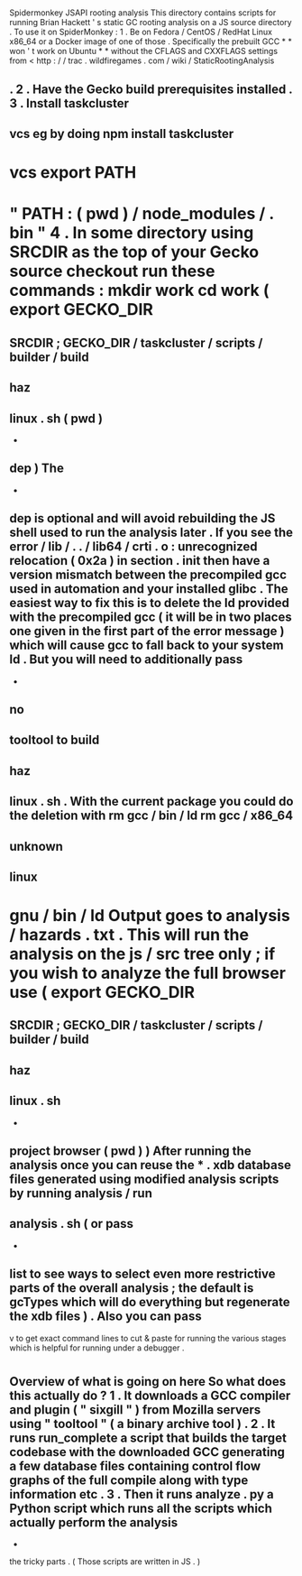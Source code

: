 #
Spidermonkey
JSAPI
rooting
analysis
This
directory
contains
scripts
for
running
Brian
Hackett
'
s
static
GC
rooting
analysis
on
a
JS
source
directory
.
To
use
it
on
SpiderMonkey
:
1
.
Be
on
Fedora
/
CentOS
/
RedHat
Linux
x86_64
or
a
Docker
image
of
one
of
those
.
Specifically
the
prebuilt
GCC
*
*
won
'
t
work
on
Ubuntu
*
*
without
the
CFLAGS
and
CXXFLAGS
settings
from
<
http
:
/
/
trac
.
wildfiregames
.
com
/
wiki
/
StaticRootingAnalysis
>
.
2
.
Have
the
Gecko
build
prerequisites
installed
.
3
.
Install
taskcluster
-
vcs
eg
by
doing
npm
install
taskcluster
-
vcs
export
PATH
=
"
PATH
:
(
pwd
)
/
node_modules
/
.
bin
"
4
.
In
some
directory
using
SRCDIR
as
the
top
of
your
Gecko
source
checkout
run
these
commands
:
mkdir
work
cd
work
(
export
GECKO_DIR
=
SRCDIR
;
GECKO_DIR
/
taskcluster
/
scripts
/
builder
/
build
-
haz
-
linux
.
sh
(
pwd
)
-
-
dep
)
The
-
-
dep
is
optional
and
will
avoid
rebuilding
the
JS
shell
used
to
run
the
analysis
later
.
If
you
see
the
error
/
lib
/
.
.
/
lib64
/
crti
.
o
:
unrecognized
relocation
(
0x2a
)
in
section
.
init
then
have
a
version
mismatch
between
the
precompiled
gcc
used
in
automation
and
your
installed
glibc
.
The
easiest
way
to
fix
this
is
to
delete
the
ld
provided
with
the
precompiled
gcc
(
it
will
be
in
two
places
one
given
in
the
first
part
of
the
error
message
)
which
will
cause
gcc
to
fall
back
to
your
system
ld
.
But
you
will
need
to
additionally
pass
-
-
no
-
tooltool
to
build
-
haz
-
linux
.
sh
.
With
the
current
package
you
could
do
the
deletion
with
rm
gcc
/
bin
/
ld
rm
gcc
/
x86_64
-
unknown
-
linux
-
gnu
/
bin
/
ld
Output
goes
to
analysis
/
hazards
.
txt
.
This
will
run
the
analysis
on
the
js
/
src
tree
only
;
if
you
wish
to
analyze
the
full
browser
use
(
export
GECKO_DIR
=
SRCDIR
;
GECKO_DIR
/
taskcluster
/
scripts
/
builder
/
build
-
haz
-
linux
.
sh
-
-
project
browser
(
pwd
)
)
After
running
the
analysis
once
you
can
reuse
the
*
.
xdb
database
files
generated
using
modified
analysis
scripts
by
running
analysis
/
run
-
analysis
.
sh
(
or
pass
-
-
list
to
see
ways
to
select
even
more
restrictive
parts
of
the
overall
analysis
;
the
default
is
gcTypes
which
will
do
everything
but
regenerate
the
xdb
files
)
.
Also
you
can
pass
-
v
to
get
exact
command
lines
to
cut
&
paste
for
running
the
various
stages
which
is
helpful
for
running
under
a
debugger
.
#
#
Overview
of
what
is
going
on
here
So
what
does
this
actually
do
?
1
.
It
downloads
a
GCC
compiler
and
plugin
(
"
sixgill
"
)
from
Mozilla
servers
using
"
tooltool
"
(
a
binary
archive
tool
)
.
2
.
It
runs
run_complete
a
script
that
builds
the
target
codebase
with
the
downloaded
GCC
generating
a
few
database
files
containing
control
flow
graphs
of
the
full
compile
along
with
type
information
etc
.
3
.
Then
it
runs
analyze
.
py
a
Python
script
which
runs
all
the
scripts
which
actually
perform
the
analysis
-
-
the
tricky
parts
.
(
Those
scripts
are
written
in
JS
.
)
